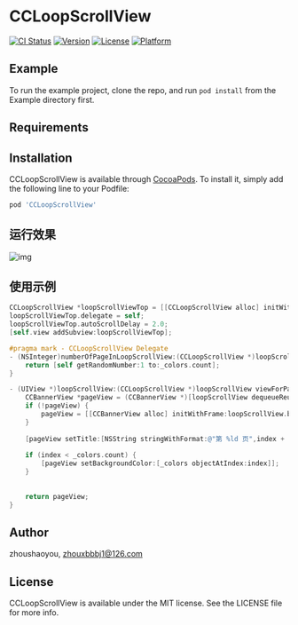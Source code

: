 # CCLoopScrollView

[![CI Status](https://img.shields.io/travis/zhoushaoyou/CCLoopScrollView.svg?style=flat)](https://travis-ci.org/zhoushaoyou/CCLoopScrollView)
[![Version](https://img.shields.io/cocoapods/v/CCLoopScrollView.svg?style=flat)](https://cocoapods.org/pods/CCLoopScrollView)
[![License](https://img.shields.io/cocoapods/l/CCLoopScrollView.svg?style=flat)](https://cocoapods.org/pods/CCLoopScrollView)
[![Platform](https://img.shields.io/cocoapods/p/CCLoopScrollView.svg?style=flat)](https://cocoapods.org/pods/CCLoopScrollView)

## Example

To run the example project, clone the repo, and run `pod install` from the Example directory first.

## Requirements

## Installation

CCLoopScrollView is available through [CocoaPods](https://cocoapods.org). To install
it, simply add the following line to your Podfile:

```ruby
pod 'CCLoopScrollView'
```

## 运行效果
![img](https://github.com/syzhou1223/CCLoopScrollView/blob/master/Example/CCLoopScrollView/screenshot.gif)

## 使用示例
```Objective-C
CCLoopScrollView *loopScrollViewTop = [[CCLoopScrollView alloc] initWithFrame:CGRectMake(0, 110, self.view.frame.size.width, 100)];
loopScrollViewTop.delegate = self;
loopScrollViewTop.autoScrollDelay = 2.0;
[self.view addSubview:loopScrollViewTop];

#pragma mark - CCLoopScrollView Delegate
- (NSInteger)numberOfPageInLoopScrollView:(CCLoopScrollView *)loopScrollView {
    return [self getRandomNumber:1 to:_colors.count];
}

- (UIView *)loopScrollView:(CCLoopScrollView *)loopScrollView viewForPageAtIndex:(NSInteger)index withPosition:(NSInteger)position {
    CCBannerView *pageView = (CCBannerView *)[loopScrollView dequeueReusableViewWithPosition:position];
    if (!pageView) {
        pageView = [[CCBannerView alloc] initWithFrame:loopScrollView.bounds];
    }
    
    [pageView setTitle:[NSString stringWithFormat:@"第 %ld 页",index + 1]];
    
    if (index < _colors.count) {
        [pageView setBackgroundColor:[_colors objectAtIndex:index]];
    }
    
    
    return pageView;
}

```


## Author

zhoushaoyou, zhouxbbbj1@126.com

## License

CCLoopScrollView is available under the MIT license. See the LICENSE file for more info.
